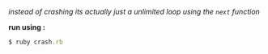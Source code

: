 _instead of crashing its actually just a unlimited loop using the `next` function_

**run using :**
```rb
$ ruby crash.rb
```
